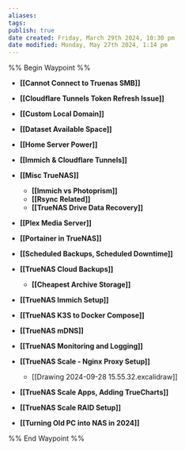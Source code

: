 ```yaml
---
aliases: 
tags: 
publish: true
date created: Friday, March 29th 2024, 10:30 pm
date modified: Monday, May 27th 2024, 1:14 pm
---
```


%% Begin Waypoint %%
- **[[Cannot Connect to Truenas SMB]]**

- **[[Cloudflare Tunnels Token Refresh Issue]]**
- **[[Custom Local Domain]]**
- **[[Dataset Available Space]]**

- **[[Home Server Power]]**
- **[[Immich & Cloudflare Tunnels]]**
- **[[Misc TrueNAS]]**
	- **[[Immich vs Photoprism]]**
	- **[[Rsync Related]]**
	- **[[TrueNAS Drive Data Recovery]]**
- **[[Plex Media Server]]**
- **[[Portainer in TrueNAS]]**
- **[[Scheduled Backups, Scheduled Downtime]]**
- **[[TrueNAS Cloud Backups]]**
	- **[[Cheapest Archive Storage]]**
- **[[TrueNAS Immich Setup]]**

- **[[TrueNAS K3S to Docker Compose]]**
- **[[TrueNAS mDNS]]**

- **[[TrueNAS Monitoring and Logging]]**
- **[[TrueNAS Scale - Nginx Proxy Setup]]**
	- [[Drawing 2024-09-28 15.55.32.excalidraw]]
- **[[TrueNAS Scale Apps, Adding TrueCharts]]**
- **[[TrueNAS Scale RAID Setup]]**
- **[[Turning Old PC into NAS in 2024]]**

%% End Waypoint %%